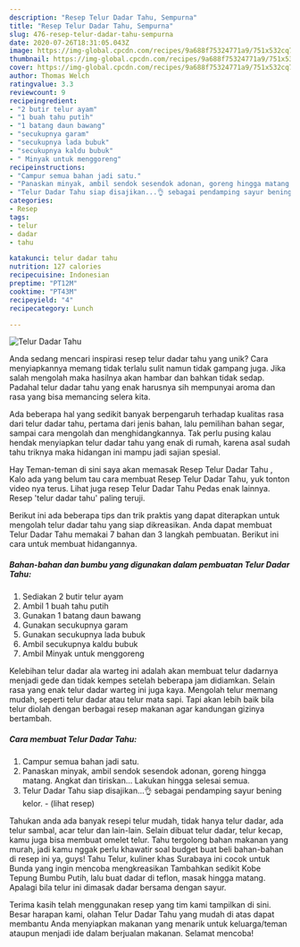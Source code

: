 ```yaml
---
description: "Resep Telur Dadar Tahu, Sempurna"
title: "Resep Telur Dadar Tahu, Sempurna"
slug: 476-resep-telur-dadar-tahu-sempurna
date: 2020-07-26T18:31:05.043Z
image: https://img-global.cpcdn.com/recipes/9a688f75324771a9/751x532cq70/telur-dadar-tahu-foto-resep-utama.jpg
thumbnail: https://img-global.cpcdn.com/recipes/9a688f75324771a9/751x532cq70/telur-dadar-tahu-foto-resep-utama.jpg
cover: https://img-global.cpcdn.com/recipes/9a688f75324771a9/751x532cq70/telur-dadar-tahu-foto-resep-utama.jpg
author: Thomas Welch
ratingvalue: 3.3
reviewcount: 9
recipeingredient:
- "2 butir telur ayam"
- "1 buah tahu putih"
- "1 batang daun bawang"
- "secukupnya garam"
- "secukupnya lada bubuk"
- "secukupnya kaldu bubuk"
- " Minyak untuk menggoreng"
recipeinstructions:
- "Campur semua bahan jadi satu."
- "Panaskan minyak, ambil sendok sesendok adonan, goreng hingga matang. Angkat dan tiriskan... Lakukan hingga selesai semua."
- "Telur Dadar Tahu siap disajikan...👌 sebagai pendamping sayur bening kelor.             (lihat resep)"
categories:
- Resep
tags:
- telur
- dadar
- tahu

katakunci: telur dadar tahu 
nutrition: 127 calories
recipecuisine: Indonesian
preptime: "PT12M"
cooktime: "PT43M"
recipeyield: "4"
recipecategory: Lunch

---
```



![Telur Dadar Tahu](https://img-global.cpcdn.com/recipes/9a688f75324771a9/751x532cq70/telur-dadar-tahu-foto-resep-utama.jpg)

Anda sedang mencari inspirasi resep telur dadar tahu yang unik? Cara menyiapkannya memang tidak terlalu sulit namun tidak gampang juga. Jika salah mengolah maka hasilnya akan hambar dan bahkan tidak sedap. Padahal telur dadar tahu yang enak harusnya sih mempunyai aroma dan rasa yang bisa memancing selera kita.

Ada beberapa hal yang sedikit banyak berpengaruh terhadap kualitas rasa dari telur dadar tahu, pertama dari jenis bahan, lalu pemilihan bahan segar, sampai cara mengolah dan menghidangkannya. Tak perlu pusing kalau hendak menyiapkan telur dadar tahu yang enak di rumah, karena asal sudah tahu triknya maka hidangan ini mampu jadi sajian spesial.

Hay Teman-teman di sini saya akan memasak Resep Telur Dadar Tahu , Kalo ada yang belum tau cara membuat Resep Telur Dadar Tahu, yuk tonton video nya terus. Lihat juga resep Telur Dadar Tahu Pedas enak lainnya. Resep &#39;telur dadar tahu&#39; paling teruji.


Berikut ini ada beberapa tips dan trik praktis yang dapat diterapkan untuk mengolah telur dadar tahu yang siap dikreasikan. Anda dapat membuat Telur Dadar Tahu memakai 7 bahan dan 3 langkah pembuatan. Berikut ini cara untuk membuat hidangannya.

<!--inarticleads1-->

##### Bahan-bahan dan bumbu yang digunakan dalam pembuatan Telur Dadar Tahu:

1. Sediakan 2 butir telur ayam
1. Ambil 1 buah tahu putih
1. Gunakan 1 batang daun bawang
1. Gunakan secukupnya garam
1. Gunakan secukupnya lada bubuk
1. Ambil secukupnya kaldu bubuk
1. Ambil  Minyak untuk menggoreng


Kelebihan telur dadar ala warteg ini adalah akan membuat telur dadarnya menjadi gede dan tidak kempes setelah beberapa jam didiamkan. Selain rasa yang enak telur dadar warteg ini juga kaya. Mengolah telur memang mudah, seperti telur dadar atau telur mata sapi. Tapi akan lebih baik bila telur diolah dengan berbagai resep makanan agar kandungan gizinya bertambah. 

<!--inarticleads2-->

##### Cara membuat Telur Dadar Tahu:

1. Campur semua bahan jadi satu.
1. Panaskan minyak, ambil sendok sesendok adonan, goreng hingga matang. Angkat dan tiriskan... Lakukan hingga selesai semua.
1. Telur Dadar Tahu siap disajikan...👌 sebagai pendamping sayur bening kelor. -             (lihat resep)


Tahukan anda ada banyak resepi telur mudah, tidak hanya telur dadar, ada telur sambal, acar telur dan lain-lain. Selain dibuat telur dadar, telur kecap, kamu juga bisa membuat omelet telur. Tahu tergolong bahan makanan yang murah, jadi kamu nggak perlu khawatir soal budget buat beli bahan-bahan di resep ini ya, guys! Tahu Telur, kuliner khas Surabaya ini cocok untuk Bunda yang ingin mencoba mengkreasikan Tambahkan sedikit Kobe Tepung Bumbu Putih, lalu buat dadar di teflon, masak hingga matang. Apalagi bila telur ini dimasak dadar bersama dengan sayur. 

Terima kasih telah menggunakan resep yang tim kami tampilkan di sini. Besar harapan kami, olahan Telur Dadar Tahu yang mudah di atas dapat membantu Anda menyiapkan makanan yang menarik untuk keluarga/teman ataupun menjadi ide dalam berjualan makanan. Selamat mencoba!
